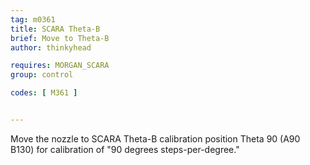 ```yaml
---
tag: m0361
title: SCARA Theta-B
brief: Move to Theta-B
author: thinkyhead

requires: MORGAN_SCARA
group: control

codes: [ M361 ]


---
```


Move the nozzle to SCARA Theta-B calibration position Theta 90 (A90 B130) for calibration of "90 degrees steps-per-degree."
